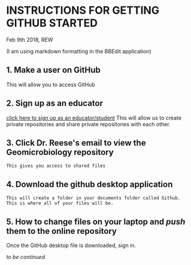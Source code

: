 # INSTRUCTIONS FOR GETTING __GITHUB__ STARTED
 Feb 9th 2018, REW

(I am using markdown formatting in the BBEdit application)

## 1. Make a user on GitHub
This will allow you to access GitHub


## 2. Sign up as an educator
 [click here to sign up as an educator/student](https://education.github.com)
 This will allow us to create private repositories and share private repositories with each other.

## 3. Click Dr. Reese's email to view the Geomicrobiology repository
	This gives you access to shared files
	
	
## 4. Download the github desktop application
	This will create a folder in your documents folder called Github.
	This is where all of your files will be.

## 5. How to change files on your laptop and _push_ them to the online repository
Once the GitHub desktop file is downloaded, sign in.


*to be continued*



